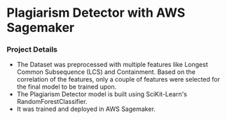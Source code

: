 # Plagiarism Detector with AWS Sagemaker

### Project Details

* The Dataset was preprocessed with multiple features like Longest Common Subsequence (LCS) and Containment. Based on the correlation of the features, only a couple of features were selected for the final model to be trained upon.
* The Plagiarism Detector model is built using SciKit-Learn's RandomForestClassifier.
* It was trained and deployed in AWS Sagemaker.
